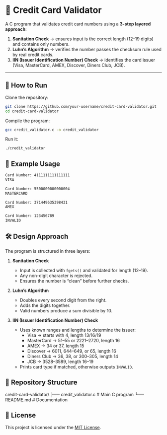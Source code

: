 # 🔑 Credit Card Validator  

A C program that validates credit card numbers using a **3-step layered approach**:  

1. **Sanitation Check** → ensures input is the correct length (12–19 digits) and contains only numbers.  
2. **Luhn’s Algorithm** → verifies the number passes the checksum rule used by real credit cards.  
3. **IIN (Issuer Identification Number) Check** → identifies the card issuer (Visa, MasterCard, AMEX, Discover, Diners Club, JCB).  

---

## 🚀 How to Run  

Clone the repository:

```bash
git clone https://github.com/your-username/credit-card-validator.git
cd credit-card-validator
```
Compile the program:

```bash
gcc credit_validator.c -o credit_validator
```
Run it:

```bash
./credit_validator
```

## 🧪 Example Usage

```bash
Card Number: 4111111111111111
VISA

Card Number: 5500000000000004
MASTERCARD

Card Number: 371449635398431
AMEX

Card Number: 123456789
INVALID
```

## 🛠️ Design Approach

The program is structured in three layers:

1. **Sanitation Check**
   - Input is collected with `fgets()` and validated for length (12–19).
   - Any non-digit character is rejected.
   - Ensures the number is “clean” before further checks.

2. **Luhn’s Algorithm**
   - Doubles every second digit from the right.
   - Adds the digits together.
   - Valid numbers produce a sum divisible by 10.

3. **IIN (Issuer Identification Number) Check**
   - Uses known ranges and lengths to determine the issuer:
     - Visa → starts with 4, length 13/16/19  
     - MasterCard → 51–55 or 2221–2720, length 16  
     - AMEX → 34 or 37, length 15  
     - Discover → 6011, 644–649, or 65, length 16  
     - Diners Club → 36, 38, or 300–305, length 14  
     - JCB → 3528–3589, length 16–19  
   - Prints card type if matched, otherwise outputs `INVALID`.

## 📂 Repository Structure

credit-card-validator/
├── credit_validator.c # Main C program
└── README.md # Documentation

## 📄 License

This project is licensed under the [MIT License](LICENSE).










